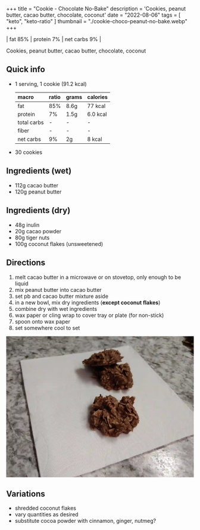 +++
title = "Cookie - Chocolate No-Bake"
description = 'Cookies, peanut butter, cacao butter, chocolate, coconut'
date = "2022-08-06"
tags = [
    "keto",
    "keto-ratio"
]
thumbnail = "./cookie-choco-peanut-no-bake.webp"
+++

| fat 85% | protein 7% | net carbs 9% |

Cookies, peanut butter, cacao butter, chocolate, coconut

## Quick info
- 1 serving, 1 cookie (91.2 kcal)

    | macro | ratio | grams | calories |
    | ---  | --- | --- | --- |
    | fat | 85% | 8.6g | 77 kcal |
    | protein | 7% | 1.5g | 6.0 kcal |
    | total carbs | - | - | - |
    | fiber | - | - | - |
    | net carbs | 9% | 2g | 8 kcal |
- 30 cookies

## Ingredients (wet)
- 112g cacao butter
- 120g peanut butter

## Ingredients (dry)
- 48g inulin
- 20g cacao powder
- 80g tiger nuts
- 100g coconut flakes (unsweetened)

## Directions
1. melt cacao butter in a microwave or on stovetop, only enough to be liquid
1. mix peanut butter into cacao butter
1. set pb and cacao butter mixture aside
1. in a new bowl, mix dry ingredients (__except coconut flakes__)
1. combine dry with wet ingredients
1. wax paper or cling wrap to cover tray or plate (for non-stick)
1. spoon onto wax paper
1. set somewhere cool to set

![Chocolate peanut butter no-bake cookies](./cookie-choco-peanut-no-bake.webp)

## Variations
- shredded coconut flakes
- vary quantities as desired
- substitute cocoa powder with cinnamon, ginger, nutmeg?